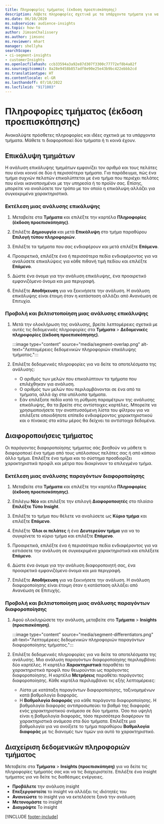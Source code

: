 ```yaml
---
title: Πληροφορίες τμήματος (έκδοση προεπισκόπησης)
description: Λάβετε πληροφορίες σχετικά με τα υπάρχοντα τμήματα για να δείτε τις διαφορές και τα κοινά σημεία.
ms.date: 06/10/2020
ms.subservice: audience-insights
ms.topic: how-to
author: JimsonChalissery
ms.author: jimsonc
ms.reviewer: mhart
manager: shellyha
searchScope:
- ci-segment-insights
- customerInsights
ms.openlocfilehash: ccb33594a3a92e87d307f3300c77772ef8b4a82f
ms.sourcegitcommit: 8a28e9458b857adf8e90e25e43b9bc422ebbb2cd
ms.translationtype: HT
ms.contentlocale: el-GR
ms.lasthandoff: 07/18/2022
ms.locfileid: "9171003"
---
```

# <a name="segment-insights-preview"></a>Πληροφορίες τμήματος (έκδοση προεπισκόπησης)

Ανακαλύψτε πρόσθετες πληροφορίες και ιδέες σχετικά με τα υπάρχοντα τμήματα. Μάθετε τι διαφοροποιεί δύο τμήματα ή τι κοινά έχουν.

## <a name="segment-overlap"></a>Επικάλυψη τμημάτων

Η ανάλυση επικάλυψης τμημάτων εμφανίζει τον αριθμό και τους πελάτες που είναι κοινοί σε δύο ή περισσότερα τμήματα. Για παράδειγμα, πώς ένα τμήμα συχνών πελατών επικαλύπτεται με ένα τμήμα που περιέχει πελάτες που είναι ικανοποιημένοι με την υπηρεσία ή το προϊόν σας.
Επίσης, μπορείτε να αναλύσετε τον τρόπο με τον οποίο η επικάλυψη αλλάζει για συγκεκριμένα χαρακτηριστικά.

### <a name="run-an-overlap-analysis"></a>Εκτέλεση μιας ανάλυσης επικάλυψης

1. Μεταβείτε στα **Τμήματα** και επιλέξτε την καρτέλα **Πληροφορίες (έκδοση προεπισκόπησης)**.

1. Επιλέξτε **Δημιουργία** και μετά **Επικάλυψη** στο τμήμα παραθύρου **Επιλογή τύπου πληροφοριών**.

1. Επιλέξτε τα τμήματα που σας ενδιαφέρουν και μετά επιλέξτε **Επόμενο**.

1. Προαιρετικά, επιλέξτε ένα ή περισσότερα πεδία ενδιαφέροντος για να αναλύσετε επικαλύψεις για κάθε πιθανή τιμή πεδίου και επιλέξτε **Επόμενο**.

1. Δώστε ένα όνομα για την ανάλυση επικάλυψης, ένα προαιρετικό εμφανιζόμενο όνομα και μια περιγραφή.

1. Επιλέξτε **Αποθήκευση** για να ξεκινήσετε την ανάλυση. Η ανάλυση επικάλυψης είναι έτοιμη όταν η κατάσταση αλλάζει από Ανανέωση σε Επιτυχία.

### <a name="view-and-optimize-an-overlap-analysis"></a>Προβολή και βελτιστοποίηση μιας ανάλυσης επικάλυψης

1. Μετά την ολοκλήρωση της ανάλυσης, βρείτε λεπτομέρειες σχετικά με αυτές τις δεδομενικές πληροφορίες στα **Τμήματα** > **Δεδομενικές πληροφορίες (έκδοση προεπισκόπησης)**.

   :::image type="content" source="media/segment-overlap.png" alt-text="Λεπτομέρειες δεδομενικών πληροφοριών επικάλυψης τμήματος.":::

1. Επιλέξτε δεδομενικές πληροφορίες για να δείτε τα αποτελέσματα της ανάλυσης:

   - Ο αριθμός των μελών που επικαλύπτουν τα τμήματα που επιλέχθηκαν για ανάλυση.
   - Ο αριθμός των μελών που περιλαμβάνονται σε ένα από τα τμήματα, αλλά όχι στα υπόλοιπα τμήματα.
   - Εάν επιλέξατε πεδία κατά τη ρύθμιση παραμέτρων της ανάλυσης επικάλυψης, θα τα βρείτε στις αντίστοιχες καρτέλες. Μπορείτε να χρησιμοποιήσετε την αναπτυσσόμενη λίστα του φίλτρου για να επιλέξετε οποιοδήποτε επίπεδο ενδιαφέροντος χαρακτηριστικού και ο πίνακας στο κάτω μέρος θα δείχνει τα αντίστοιχα δεδομένα.

## <a name="segment-differentiators"></a>Διαφοροποιήσεις τμήματος

Οι παράγοντες διαφοροποίησης τμήματος σάς βοηθούν να μάθετε τι διαφοροποιεί ένα τμήμα από τους υπόλοιπους πελάτες σας ή από κάποιο άλλο τμήμα. Επιλέξτε ένα τμήμα και το σύστημα προσδιορίζει χαρακτηριστικά προφίλ και μέτρα που διακρίνουν το επιλεγμένο τμήμα.

### <a name="run-a-differentiator-analysis"></a>Εκτέλεση μιας ανάλυσης παραγόντων διαφοροποίησης

1. Μεταβείτε στα **Τμήματα** και επιλέξτε την καρτέλα **Πληροφορίες (έκδοση προεπισκόπησης)**.

1. Επιλέγω **Νέο** και επιλέξτε την επιλογή **Διαφοροποιητές** στο πλαίσιο **Επιλέξτε Τύπο Insight**.

1. Επιλέξτε το τμήμα που θέλετε να αναλύσετε ως **Κύριο τμήμα** και επιλέξτε **Επόμενο**.

1. Επιλέξτε **Όλοι οι πελάτες** ή ένα **Δευτερεύον τμήμα** για να το συγκρίνετε το κύριο τμήμα και επιλέξτε **Επόμενο**.

1. Προαιρετικά, επιλέξτε ένα ή περισσότερα πεδία ενδιαφέροντος για να εστιάσετε την ανάλυση σε συγκεκριμένα χαρακτηριστικά και επιλέξετε **Επόμενο**.

1. Δώστε ένα όνομα για την ανάλυση διαφοροποιητή σας, ένα προαιρετικό εμφανιζόμενο όνομα και μια περιγραφή.

1. Επιλέξτε **Αποθήκευση** για να ξεκινήσετε την ανάλυση. Η ανάλυση διαφοροποίησης είναι έτοιμη όταν η κατάσταση αλλάξει από Ανανέωση σε Επιτυχής.

### <a name="view-and-optimize-a-differentiators-analysis"></a>Προβολή και βελτιστοποίηση μιας ανάλυσης παραγόντων διαφοροποίησης

1. Αφού ολοκληρώσετε την ανάλυση, μεταβείτε στο **Τμήματα** > **Insights (προεπισκόπηση)**.

   :::image type="content" source="media/segment-differentiators.png" alt-text="Λεπτομέρειες δεδομενικών πληροφοριών παραγόντων διαφοροποίησης τμήματος.":::

1. Επιλέξτε δεδομενικές πληροφορίες για να δείτε τα αποτελέσματα της ανάλυσης. Μια ανάλυση παραγόντων διαφοροποίησης περιλαμβάνει δύο καρτέλες. Η καρτέλα **Χαρακτηριστικά** παραθέτει τα χαρακτηριστικά προφίλ που θεωρούνται ως παράγοντες διαφοροποίησης. Η καρτέλα **Μετρήσεις** παραθέτει παράγοντες διαφοροποίησης. Κάθε καρτέλα περιλαμβάνει τις εξής λεπτομέρειες:

   - Λίστα με κατάταξη παραγόντων διαφοροποίησης, ταξινομημένων κατά βαθμολογία διαφοράς.
   - Η **Βαθμολογία διαφοράς** για κάθε παράγοντα διαφοροποίησης. Η βαθμολογία διαφοράς αντιπροσωπεύει το βαθμό της διαφοράς ενός χαρακτηριστικού ανάμεσα σε δύο τμήματα. Όσο πιο υψηλή είναι η βαθμολογία διαφοράς, τόσο περισσότερα διαφέρουν τα χαρακτηριστικά ανάμεσα στα δύο τμήματα. Επιλέξτε μια βαθμολογία για να ανοίξετε το τμήμα παραθύρου **Βαθμολογία διαφοράς** με τις διανομές των τιμών για αυτό το χαρακτηριστικό.

## <a name="manage-segment-insights"></a>Διαχείριση δεδομενικών πληροφοριών τμήματος

Μεταβείτε στα **Τμήματα** > **Insights (προεπισκόπηση)** για να δείτε τις πληροφορίες τμήματός σας και να τις διαχειριστείτε. Επιλέξτε ένα insight τμήματος για να δείτε τις διαθέσιμες ενέργειες.

- **Προβάλετε** την ανάλυση insight
- **Επεξεργαστείτε** το insight να αλλάξει τις ιδιότητές του
- **Ανανεώστε** το insight για να εκτελέσετε ξανά την ανάλυση
- **Μετονομάστε** το insight
- **Διαγράψτε** Το insight

[!INCLUDE [footer-include](includes/footer-banner.md)]
